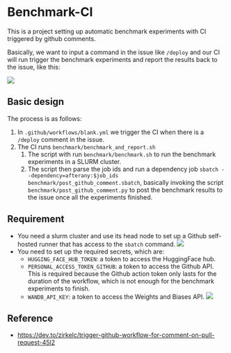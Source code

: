 # Benchmark-CI 

This is a project setting up automatic benchmark experiments with CI triggered by github comments.

Basically, we want to input a command in the issue like `/deploy` and our CI will run trigger the benchmark experiments and report the results back to the issue, like this:

![](static/demo.png)


## Basic design

The process is as follows:

1. In `.github/workflows/blank.yml` we trigger the CI when there is a `/deploy` comment in the issue.
1. The CI runs `benchmark/benchmark_and_report.sh`
    1. The script with run `benchmark/benchmark.sh` to run the benchmark experiments in a SLURM cluster.
    1. The script then parse the job ids and run a dependency job `sbatch --dependency=afterany:$job_ids benchmark/post_github_comment.sbatch`, basically invoking the script `benchmark/post_github_comment.py` to post the benchmark results to the issue once all the experiments finished.


## Requirement

* You need a slurm cluster and use its head node to set up a Github self-hosted runner that has access to the `sbatch` command.
![](static/runner.png)
* You need to set up the required secrets, which are:
    * `HUGGING_FACE_HUB_TOKEN`: a token to access the HuggingFace hub.
    * `PERSONAL_ACCESS_TOKEN_GITHUB`: a token to access the Github API. This is required because the Github action token only lasts for the duration of the workflow, which is not enough for the benchmark experiments to finish.
    * `WANDB_API_KEY`: a token to access the Weights and Biases API.
![](static/secrets.png)


## Reference

* https://dev.to/zirkelc/trigger-github-workflow-for-comment-on-pull-request-45l2


